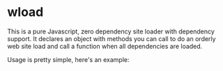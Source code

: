 # wload
This is a pure Javascript, zero dependency site loader with dependency support. It declares an object with methods you can call to do an orderly web site load and call a function when all dependencies are loaded.

Usage is pretty simple, here's an example:

<html><head>
<script src="scripts/wload.js"></script>
</head>
<body>
<div id="app"></div>
<script>
var ld_site = new wload;
ld_site.src_seq([{"type": "js", "url": "scripts/layered_canvas.js"}, {"type": "js", "url": "scripts/carouseljs.js"}, {"type": "js", "url": "scripts/posts.js"}, {"type": "js", "url": "scripts/webthing_ui.js"}]);
ld_site.src_file({"type": "css",  "id": "ldr_style",  "url": "the_site.css"});
ld_site.src_file({"type": "css",  "id": "cyanotype_font",  "url": "https://fontlibrary.org/face/cyanotype"});
ld_site.src_file({"type": "css",  "id": "feltpen_font",    "url": "https://fontlibrary.org/face/feltpen"});
ld_site.src_file({"type": "css",  "id": "typewriter_font", "url": "https://fontlibrary.org/face/rufscript"});
ld_site.load_all(function(){console.log('app loaded');});
</script>
</body>
</html>
